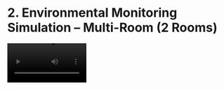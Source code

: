 #  2. Environmental Monitoring Simulation – Multi-Room (2 Rooms)

<video src='https://youtu.be/2ViyU6eqrxk' width=180/>

Live Simulation : https://www.tinkercad.com/things/62OxKchC6fj-environmental-monitoring-hvac-control?sharecode=Y49i-6hM7RdGHMtvykeewaLG6v7k1MxPvvfT0AiaxKA  <br><br> This project simulates a **multi-room environmental monitoring system** using an Arduino Uno. It demonstrates how to monitor and control the temperature and humidity of **two rooms** using:

- **TMP36 temperature sensors** (for each room)
- **Potentiometers** to simulate humidity (for each room)
- **LEDs** to represent fan and heater control
- **I2C LCD display** to show real-time readings for both rooms

---

##  Features

- Real-time monitoring of **temperature and humidity** for 2 rooms
- **Automatic control** of fans and heaters based on thresholds:

  - Heater **ON** if temperature < 20°C  
  - Heater **OFF** if temperature > 25°C  
  - Fan **ON** if temperature > 30°C  
  - Fan **ON** if temperature > 25°C **and** humidity > 70%  
  - Fan **OFF** if temperature < 25°C **and** humidity < 40%  
  - Fan **ON** if humidity > 90%

- LCD display shows **both rooms simultaneously** (`T:` for temperature, `H:` for humidity)
- Serial Monitor logs **real-time fan/heater status** for each room

---

##  Hardware Components

- 1 × Arduino Uno  
- 2 × TMP36 temperature sensors  
- 2 × 10kΩ potentiometers (simulate humidity)  
- 2 × Heater LEDs (e.g., red)  
- 2 × Fan LEDs (e.g., green)  
- 6 × 220Ω resistors  
- 1 × I2C LCD (16x2)  
- Breadboard + jumper wires

---

##  How It Works

1. The TMP36 sensors provide real-time temperature data.
2. Potentiometers simulate humidity values (0–100%).
3. Fan and heater LEDs are controlled based on the logic conditions.
4. A 16x2 I2C LCD displays current `T:` (Temperature) and `H:` (Humidity) for **Room 1** and **Room 2**.
5. Serial Monitor logs include exact temperature, humidity, and device statuses.

---

